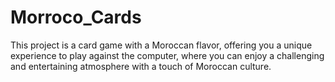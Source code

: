 # Morroco_Cards
This project is a card game with a Moroccan flavor, offering you a unique experience to play against the computer, where you can enjoy a challenging and entertaining atmosphere with a touch of Moroccan culture.
